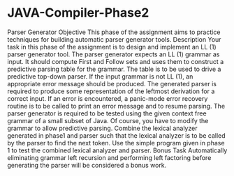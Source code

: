 # JAVA-Compiler-Phase2

Parser Generator
Objective
This phase of the assignment aims to practice techniques for building automatic parser
generator tools.
Description
Your task in this phase of the assignment is to design and implement an LL (1) parser
generator tool.
The parser generator expects an LL (1) grammar as input. It should compute First and Follow
sets and uses them to construct a predictive parsing table for the grammar.
The table is to be used to drive a predictive top-down parser. If the input grammar is not
LL (1), an appropriate error message should be produced.
The generated parser is required to produce some representation of the leftmost derivation for
a correct input. If an error is encountered, a panic-mode error recovery routine is to be called
to print an error message and to resume parsing.
The parser generator is required to be tested using the given context free grammar of a small
subset of Java. Of course, you have to modify the grammar to allow predictive parsing.
Combine the lexical analyzer generated in phase1 and parser such that the lexical analyzer is
to be called by the parser to find the next token. Use the simple program given in phase 1 to
test the combined lexical analyzer and parser.
Bonus Task
Automatically eliminating grammar left recursion and performing left factoring before
generating the parser will be considered a bonus work.
